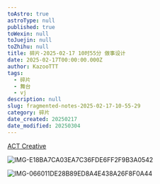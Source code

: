 ```yaml
---
toAstro: true
astroType: null
published: true
toWexin: null
toJuejin: null
toZhihu: null
title: 碎片-2025-02-17 10时55分 做事设计
date: 2025-02-17T00:00:00.000Z
author: KazooTTT
tags:
  - 碎片
  - 舞台
  - vj
description: null
slug: fragmented-notes-2025-02-17-10-55-29
category: 碎片
date_created: 20250217
date_modified: 20250304
---
```


[ACT Creative](<https://actcreative.tw/>)

![IMG-E18BA7CA03EA7C36FDE6FF2F9B3A0542](</mdImages/IMG-E18BA7CA03EA7C36FDE6FF2F9B3A0542.png>)

![IMG-066011DE28B89ED8A4E438A26F8F0A44](</mdImages/IMG-066011DE28B89ED8A4E438A26F8F0A44.png>)
